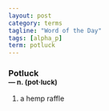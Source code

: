```yaml
---
layout: post
category: terms
tagline: "Word of the Day"
tags: [alpha_p]
term: potluck
---
```


<h3>Potluck<br/> <small>&mdash; n. (pot<span>&middot;</span>luck)</small></h3>
<p><ol><li>a hemp raffle</li>
</ol></p>
